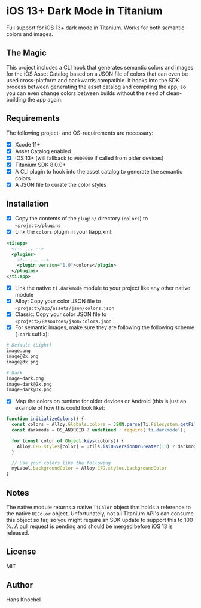 # iOS 13+ Dark Mode in Titanium

Full support for iOS 13+ dark mode in Titanium. Works for both semantic colors and images.

## The Magic

This project includes a CLI hook that generates semantic colors and images for the iOS Asset Catalog based on a JSON
file of colors that can even be used cross-platform and backwards compatible. It hooks into the SDK process
between generating the asset catalog and compiling the app, so you can even change colors between builds
without the need of clean-building the app again.

## Requirements

The following project- and OS-requirements are necessary:

- [x] Xcode 11+
- [x] Asset Catalog enabled
- [x] iOS 13+ (will fallback to `#000000` if called from older devices)
- [x] Titanium SDK 8.0.0+
- [x] A CLI plugin to hook into the asset catalog to generate the semantic colors
- [x] A JSON file to curate the color styles

## Installation

- [x] Copy the contents of the `plugin/` directory (`colors`) to `<project>/plugins`
- [x] Link the `colors` plugin in your tiapp.xml:
```xml
<ti:app>
  <!-- ... -->
  <plugins>
    <!-- ... -->
    <plugin version="1.0">colors</plugin>
  </plugins>
</ti:app>
```
- [x] Link the native `ti.darkmode` module to your project like any other native module
- [x] Alloy: Copy your color JSON file to `<project>/app/assets/json/colors.json`
- [x] Classic: Copy your color JSON file to `<project>/Resources/json/colors.json`
- [x] For semantic images, make sure they are following the following scheme (`-dark` suffix):
```sh
# Default (Light)
image.png
image@2x.png
image@3x.png

# Dark
image-dark.png
image-dark@2x.png
image-dark@3x.png
```
- [x] Map the colors on runtime for older devices or Android (this is just an example of how this could look like):
```js
function initializeColors() {
  const colors = Alloy.Globals.colors = JSON.parse(Ti.Filesystem.getFile('json/colors.json').read());
  const darkmode = OS_ANDROID ? undefined : require('ti.darkmode');

  for (const color of Object.keys(colors)) {
    Alloy.CFG.styles[color] = Utils.isiOSVersionOrGreater(13) ? darkmode.fetch(color) : colors[color].light;
  }

  // Use your colors like the following
  myLabel.backgroundColor = Alloy.CFG.styles.backgroundColor
}
```

## Notes

The native module returns a native `TiColor` object that holds a reference to the native `UIColor` object. Unfortunately, not all
Titanium API's can consume this object so far, so you might require an SDK update to support this to 100 %. A pull request
is pending and should be merged before iOS 13 is released.

## License

MIT

## Author

Hans Knöchel
